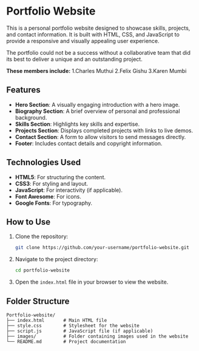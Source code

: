 
# Portfolio Website

This is a personal portfolio website designed to showcase skills, projects, and contact information. It is built with HTML, CSS, and JavaScript to provide a responsive and visually appealing user experience.

The portfolio could not be a success without a collaborative team that did its best to deliver a unique and an outstanding project.

**These members include:**
1.Charles Muthui
2.Felix Gishu
3.Karen Mumbi

## Features

- **Hero Section**: A visually engaging introduction with a hero image.
- **Biography Section**: A brief overview of personal and professional background.
- **Skills Section**: Highlights key skills and expertise.
- **Projects Section**: Displays completed projects with links to live demos.
- **Contact Section**: A form to allow visitors to send messages directly.
- **Footer**: Includes contact details and copyright information.

## Technologies Used

- **HTML5**: For structuring the content.
- **CSS3**: For styling and layout.
- **JavaScript**: For interactivity (if applicable).
- **Font Awesome**: For icons.
- **Google Fonts**: For typography.

## How to Use

1. Clone the repository:
   ```bash
   git clone https://github.com/your-username/portfolio-website.git
   ```
2. Navigate to the project directory:
   ```bash
   cd portfolio-website
   ```
3. Open the `index.html` file in your browser to view the website.

## Folder Structure

```
Portfolio-website/
├── index.html       # Main HTML file
├── style.css        # Stylesheet for the website
├── script.js        # JavaScript file (if applicable)
├── images/          # Folder containing images used in the website
└── README.md        # Project documentation
```

